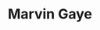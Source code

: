 ---
title: "Marvin Gaye"
summary: "On April 1, 1984, Marvin Gaye, an American musician who gained worldwide fame for his work with Motown Records, was shot and killed, on the day before his 45th birthday, by his father, Marvin Gay Sr., at their house in the Arlington Heights district of Los Angeles, California. Gaye was shot twice following an altercation with his father, after he intervened in an argument between his parents. He was pronounced dead on arrival at the California Hospital Medical Center. His father later pleaded no contest to a charge of voluntary manslaughter. Gaye's filicide inspired several musical tributes over the years, including recollections of the incidents leading to his death. Gaye was given a burial plot at Forest Lawn Cemetery, and was later cremated and his ashes spread around the Pacific Ocean."
slug: "marvin-gaye"
image: "marvin-gaye.jpg"
apple_music_artist_url: "https://music.apple.com/gb/artist/marvin-gaye/127329"
wikipedia_url: "https://en.wikipedia.org/wiki/Killing_of_Marvin_Gaye"
---
